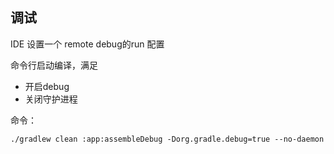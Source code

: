 ## 调试

IDE 设置一个 remote debug的run 配置

命令行启动编译，满足

* 开启debug
* 关闭守护进程

命令：
```shell
./gradlew clean :app:assembleDebug -Dorg.gradle.debug=true --no-daemon
``` 